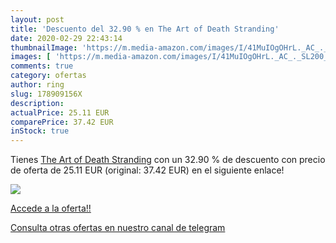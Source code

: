 ```yaml
---
layout: post
title: 'Descuento del 32.90 % en The Art of Death Stranding'
date: 2020-02-29 22:43:14
thumbnailImage: 'https://m.media-amazon.com/images/I/41MuIOgOHrL._AC_._SL200_.jpg'
images: [ 'https://m.media-amazon.com/images/I/41MuIOgOHrL._AC_._SL200_.jpg' ]
comments: true
category: ofertas
author: ring
slug: 178909156X
description:
actualPrice: 25.11 EUR
comparePrice: 37.42 EUR
inStock: true
---
```


Tienes [The Art of Death Stranding](https://www.amazon.com/dp/178909156X/?tag=redken08-20) con un 32.90 % de descuento con precio de oferta de 25.11 EUR (original: 37.42 EUR) en el siguiente enlace!

[![](https://m.media-amazon.com/images/I/41MuIOgOHrL._AC_._SL200_.jpg)](https://www.amazon.com/dp/178909156X/?tag=redken08-20)

[Accede a la oferta!!](https://www.amazon.com/dp/178909156X/?tag=redken08-20)

[Consulta otras ofertas en nuestro canal de telegram](https://t.me/s/ofertas25)
